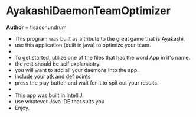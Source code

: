 # AyakashiDaemonTeamOptimizer


__Author__ = tisaconundrum


* This program was built as a tribute to the great game that is Ayakashi,
* use this application (built in java) to optimize your team.
* 
* To get started, utilize one of the files that has the word App in it's name.
* the rest should be self explanaotry.
* you will want to add all your daemons into the app.
* include your atk and def points
* press the play button and wait for it to spit out your results.
* 
* This app was built in IntelliJ. 
* use whatever Java IDE that suits you
* Enjoy.
